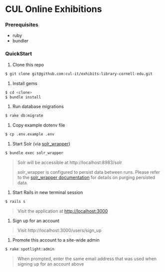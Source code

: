 # CUL Online Exhibitions

### Prerequisites

* ruby
* bundler

### QuickStart

1. Clone this repo
 ```bash
$ git clone git@github.com:cul-it/exhibits-library-cornell-edu.git
```

1. Install gems
 ```bash
$ cd <clone>
$ bundle install
```

1. Run database migrations
 ```bash
$ rake db:migrate
```

1. Copy example dotenv file
 ```bash
$ cp .env.example .env
```

1. Start Solr (via [solr_wrapper](https://github.com/cbeer/solr_wrapper))
 ```bash
$ bundle exec solr_wrapper
```
> Solr will be accessible at http://localhost:8983/solr
>
> solr_wrapper is configured to persist data between runs. Please refer to the [solr_wrapper documentation](https://github.com/cbeer/solr_wrapper#cleaning-your-repository-from-the-command-line) for details on purging persisted data.

1. Start Rails in new terminal session
 ```bash
$ rails s
```
> Visit the application at [http://localhost:3000](http://localhost:3000)

1. Sign up for an account
 > Visit http://localhost:3000/users/sign_up

1. Promote this account to a site-wide admin
 ```bash
$ rake spotlight:admin
```
> When prompted, enter the same email address that was used when signing up for an account above
